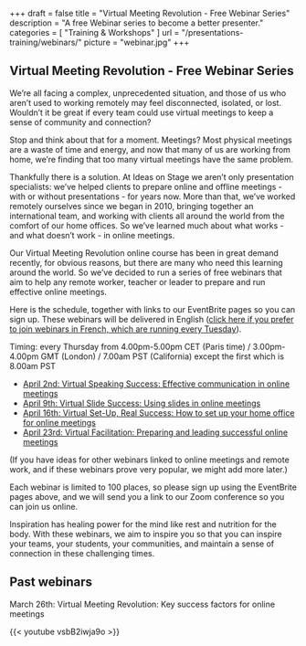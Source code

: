 +++
draft 			= false
title 			= "Virtual Meeting Revolution - Free Webinar Series"
description		= "A free Webinar series to become a better presenter."
categories		= [ "Training & Workshops" ]
url	 			= "/presentations-training/webinars/"
picture			= "webinar.jpg"
+++

## Virtual Meeting Revolution - Free Webinar Series

We’re all facing a complex, unprecedented situation, and those of us who aren’t used to working remotely may feel disconnected, isolated, or lost. Wouldn’t it be great if every team could use virtual meetings to keep a sense of community and connection?

Stop and think about that for a moment. Meetings? Most physical meetings are a waste of time and energy, and now that many of us are working from home, we’re finding that too many virtual meetings have the same problem.

Thankfully there is a solution. At Ideas on Stage we aren’t only presentation specialists: we’ve helped clients to prepare online and offline meetings - with or without presentations - for years now. More than that, we’ve worked remotely ourselves since we began in 2010, bringing together an international team, and working with clients all around the world from the comfort of our home offices. So we’ve learned much about what works - and what doesn’t work - in online meetings. 

Our Virtual Meeting Revolution online course has been in great demand recently, for obvious reasons, but there are many who need this learning around the world. So we’ve decided to run a series of free webinars that aim to help any remote worker, teacher or leader to prepare and run effective online meetings.

Here is the schedule, together with links to our EventBrite pages so you can sign up. These webinars will be delivered in English ([click here if you prefer to join webinars in French, which are running every Tuesday](https://www.ideasonstage.fr/formation-presentations/webinaires/)).

Timing: every Thursday from 4.00pm-5.00pm CET (Paris time) / 3.00pm-4.00pm GMT (London) / 7.00am PST (California) except the first which is 8.00am PST

* [April 2nd: Virtual Speaking Success: Effective communication in online meetings](https://www.eventbrite.fr/e/virtual-speaking-success-effective-communication-in-online-meetings-free-webinar-registration-100934826784)
* [April 9th: Virtual Slide Success: Using slides in online meetings](https://www.eventbrite.fr/e/virtual-slide-success-using-slides-in-online-meetings-free-webinar-registration-100935450650)
* [April 16th: Virtual Set-Up, Real Success: How to set up your home office for online meetings](https://www.eventbrite.fr/e/virtual-set-up-real-success-how-to-set-up-your-home-office-for-online-meetings-free-webinar-registration-100935895982)
* [April 23rd: Virtual Facilitation: Preparing and leading successful online meetings](https://www.eventbrite.fr/e/virtual-facilitation-preparing-and-leading-successful-online-meetings-free-webinar-registration-100936094576)

(If you have ideas for other webinars linked to online meetings and remote work, and if these webinars prove very popular, we might add more later.) 

Each webinar is limited to 100 places, so please sign up using the EventBrite pages above, and we will send you a link to our Zoom conference so you can join us online.

Inspiration has healing power for the mind like rest and nutrition for the body. With these webinars, we aim to inspire you so that you can inspire your teams, your students, your communities, and maintain a sense of connection in these challenging times.

## Past webinars

March 26th: Virtual Meeting Revolution: Key success factors for online meetings

{{< youtube vsbB2iwja9o >}}
